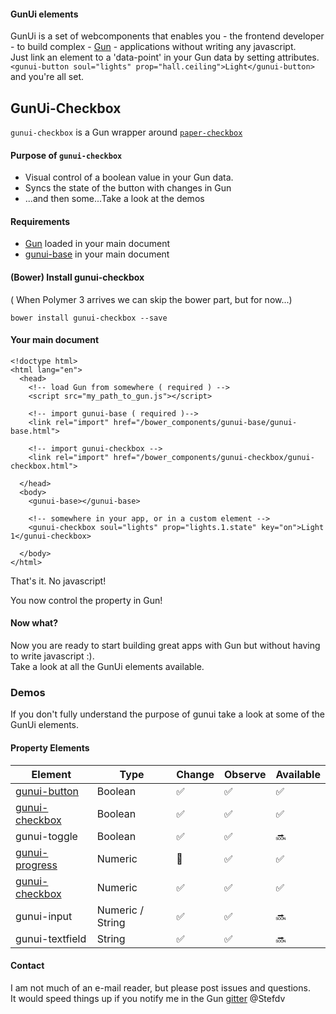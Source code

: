 #### GunUi elements
GunUi is a set of webcomponents that enables you - the frontend developer - to build complex - [Gun](https://github.com/amark/gun) - applications without writing any javascript.<br>Just link an element to a 'data-point' in your Gun data by setting attributes.
`<gunui-button soul="lights" prop="hall.ceiling">Light</gunui-button>` and you're all set.



## GunUi-Checkbox
`gunui-checkbox` is a Gun wrapper around [`paper-checkbox`](https://www.webcomponents.org/element/PolymerElements/paper-checkbox/elements/paper-checkbox)

#### Purpose of `gunui-checkbox`
* Visual control of a boolean value in your Gun data.
* Syncs the state of the button with changes in Gun
* ...and then some...Take a look at the demos

#### Requirements
* [Gun](https://github.com/amark/gun) loaded in your main document
* [gunui-base](https://github.com/Stefdv/gunui-base) in your main document

#### (Bower) Install gunui-checkbox
( When Polymer 3 arrives we can skip the bower part, but for now...)
```
bower install gunui-checkbox --save
```

#### Your main document
```
<!doctype html>
<html lang="en">
  <head>
    <!-- load Gun from somewhere ( required ) -->
    <script src="my_path_to_gun.js"></script>

    <!-- import gunui-base ( required )-->
    <link rel="import" href="/bower_components/gunui-base/gunui-base.html">

    <!-- import gunui-checkbox -->
    <link rel="import" href="/bower_components/gunui-checkbox/gunui-checkbox.html">

  </head>
  <body>
    <gunui-base></gunui-base>

    <!-- somewhere in your app, or in a custom element -->
    <gunui-checkbox soul="lights" prop="lights.1.state" key="on">Light 1</gunui-checkbox>

  </body>
</html>
```
That's it. No javascript!

You now control the property in Gun!

#### Now what?
Now you are ready to start building great apps with Gun but without having to write javascript :).<br>Take a look at all the GunUi elements available.

### Demos
If you don't fully understand the purpose of gunui take a look at some of the GunUi elements.
#### Property Elements
Element | Type | Change | Observe | Available
----------------------- | ------- | ---- | ---- | ----
[gunui-button](https://stefdv.github.io/gunui-button/components/gunui-button/demo/index.html)| Boolean | :white_check_mark: | :white_check_mark: | :white_check_mark:
[gunui-checkbox](https://stefdv.github.io/gunui-checkbox/components/gunui-checkbox/demo/index.html)  | Boolean | :white_check_mark: | :white_check_mark: | :white_check_mark:
gunui-toggle | Boolean | :white_check_mark: | :white_check_mark: | :soon:
[gunui-progress](https://stefdv.github.io/gunui-progress/components/gunui-progress/demo/index.html) | Numeric | :black_square_button: | :white_check_mark: | :white_check_mark:
[gunui-checkbox](https://stefdv.github.io/gunui-checkbox/components/gunui-checkbox/demo/index.html) | Numeric | :white_check_mark: | :white_check_mark: | :white_check_mark:
gunui-input | Numeric / String | :white_check_mark: | :white_check_mark: | :soon:
gunui-textfield | String | :white_check_mark: | :white_check_mark: | :soon:


#### Contact
I am not much of an e-mail reader, but please post issues and questions.<br>
It would speed things up if you notify me in the Gun [gitter](https://gitter.im/amark/gun) @Stefdv
